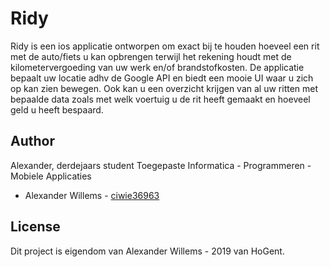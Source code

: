 # Ridy

Ridy is een ios applicatie ontworpen om exact bij te houden hoeveel een rit met de auto/fiets u kan opbrengen terwijl het rekening houdt met de kilometervergoeding van uw werk en/of brandstofkosten. De applicatie bepaalt uw locatie adhv de Google API en biedt een mooie UI waar u zich op kan zien bewegen. Ook kan u een overzicht krijgen van al uw ritten met bepaalde data zoals met welk voertuig u de rit heeft gemaakt en hoeveel geld u heeft bespaard.

## Author

Alexander, derdejaars student Toegepaste Informatica - Programmeren - Mobiele Applicaties

- Alexander Willems - [ciwie36963](https://github.com/ciwie36963)

## License

Dit project is eigendom van Alexander Willems - 2019 van HoGent.

